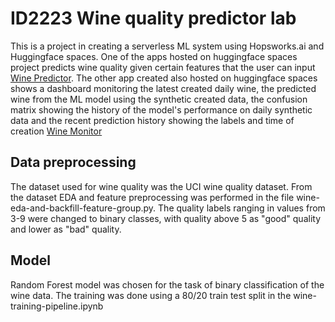# ID2223 Wine quality predictor lab
This is a project in creating a serverless ML system using Hopsworks.ai and Huggingface spaces. One of the apps hosted on huggingface spaces project predicts wine quality given certain features that the user can input [Wine Predictor](https://huggingface.co/spaces/rezaqorbani/wine). The other app created also hosted on huggingface spaces shows a dashboard monitoring the latest created daily wine, the predicted wine from the ML model using the synthetic created data, the confusion matrix showing the history of the model's performance on daily synthetic data and the recent prediction history showing the labels and time of creation [Wine Monitor](https://huggingface.co/spaces/rezaqorbani/Wine-Monitor)
## Data preprocessing
The dataset used for wine quality was the UCI wine quality dataset. From the dataset EDA and feature preprocessing was performed in the file wine-eda-and-backfill-feature-group.py. The quality labels ranging in values from 3-9 were changed to binary classes, with quality above 5 as "good" quality and lower as "bad" quality. 
## Model 
Random Forest model was chosen for the task of binary classification of the wine data. The training was done using a 80/20 train test split in the wine-training-pipeline.ipynb
## 